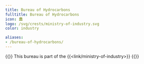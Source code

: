 ```yaml
---
title: Bureau of Hydrocarbons
fulltitle: Bureau of Hydrocarbons
icon: 🏛️
logo: /svg/crests/ministry-of-industry.svg
color: industry

aliases:
- /bureau-of-hydrocarbons/
---
```

{{<note series>}}
 This bureau is part of the {{<link/ministry-of-industry>}}
{{</note>}}